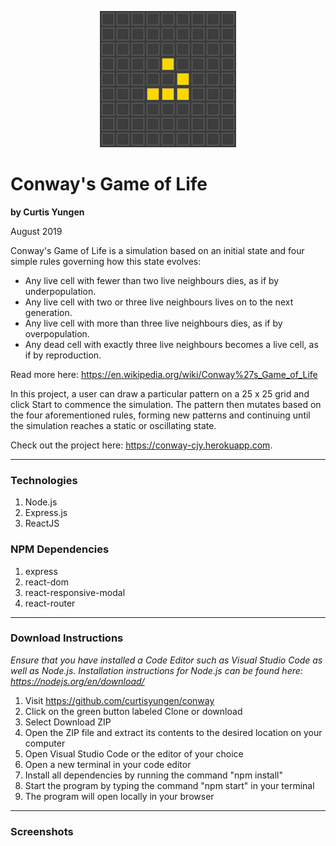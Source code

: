<p align="center">
  <img src="./src/images/conway.png" alt="logo" />
</p>

# Conway's Game of Life
**by Curtis Yungen**

August 2019

Conway's Game of Life is a simulation based on an initial state and four simple rules governing how this state evolves:

* Any live cell with fewer than two live neighbours dies, as if by underpopulation.
* Any live cell with two or three live neighbours lives on to the next generation.
* Any live cell with more than three live neighbours dies, as if by overpopulation.
* Any dead cell with exactly three live neighbours becomes a live cell, as if by reproduction.

Read more here: https://en.wikipedia.org/wiki/Conway%27s_Game_of_Life

In this project, a user can draw a particular pattern on a 25 x 25 grid and click Start to commence the simulation. The pattern then mutates based on the four aforementioned rules, forming new patterns and continuing until the simulation reaches a static or oscillating state.

Check out the project here: https://conway-cjy.herokuapp.com.

<hr/>

### Technologies
1) Node.js
2) Express.js
3) ReactJS

### NPM Dependencies
1) express
2) react-dom
3) react-responsive-modal
4) react-router

<hr/>

### Download Instructions

*Ensure that you have installed a Code Editor such as Visual Studio Code as well as Node.js.
Installation instructions for Node.js can be found here: https://nodejs.org/en/download/*

1) Visit https://github.com/curtisyungen/conway
2) Click on the green button labeled Clone or download
3) Select Download ZIP
4) Open the ZIP file and extract its contents to the desired location on your computer
5) Open Visual Studio Code or the editor of your choice
6) Open a new terminal in your code editor
7) Install all dependencies by running the command "npm install"
8) Start the program by typing the command "npm start" in your terminal
9) The program will open locally in your browser

<hr/>

### Screenshots

#### 
![]()
<br/>
